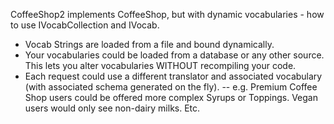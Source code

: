 CoffeeShop2 implements CoffeeShop, but with dynamic vocabularies - how to use IVocabCollection and IVocab. 
- Vocab Strings are loaded from a file and bound dynamically. 
- Your vocabularies could be loaded from a database or any other source. This lets you alter vocabularies WITHOUT recompiling your code.  
- Each request could use a different translator and associated vocabulary (with associated schema generated on the fly). 
-- e.g. Premium Coffee Shop users could be offered more complex Syrups or Toppings. Vegan users would only see non-dairy milks. Etc.
